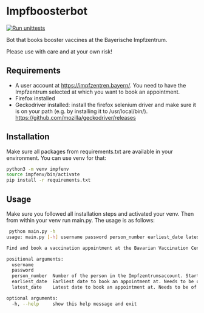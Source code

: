 # Impfboosterbot

[![Run unittests](https://github.com/dominik-widmann/impfboosterbot/actions/workflows/unittests.yaml/badge.svg)](https://github.com/dominik-widmann/impfboosterbot/actions/workflows/unittests.yaml)

Bot that books booster vaccines at the Bayerische Impfzentrum.

Please use with care and at your own risk!

## Requirements
* A user account at https://impfzentren.bayern/. You need to have the Impfzentrum selected at which you want to book an appointment.
* Firefox installed
* Geckodriver installed: install the firefox selenium driver and make sure it is on your path (e.g. by installing it to /usr/local/bin/). https://github.com/mozilla/geckodriver/releases

## Installation
Make sure all packages from requirements.txt are available in your environment. You can use venv for that:

```bash
python3 -m venv impfenv
source impfenv/bin/activate
pip install -r requirements.txt 
```

## Usage
Make sure you followed all installation steps and activated your venv. Then from within your venv run main.py. The usage is as follows:

```bash
 python main.py -h
usage: main.py [-h] username password person_number earliest_date latest_date

Find and book a vaccination appointment at the Bavarian Vaccination Center.

positional arguments:
  username
  password
  person_number  Number of the person in the Impfzentrumsaccount. Starts with 1.
  earliest_date  Earliest date to book an appointment at. Needs to be of the form 'YYYY-MM-DD'
  latest_date    Latest date to book an appointment at. Needs to be of the form 'YYYY-MM-DD'

optional arguments:
  -h, --help     show this help message and exit


```
